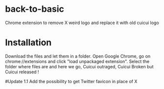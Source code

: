 # back-to-basic
Chrome extension to remove X weird logo and replace it with old cuicui logo

# Installation 
Download the files and let them in a folder. Open Google Chrome, go on chrome://extensions and click "load unpackaged extension". Select the folder where files are and here we go, Cuicui outraged, Cuicui Broken but Cuicui released !

#Update 1.1
Add the possibility to get Twitter favicon in place of X

